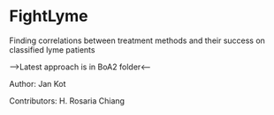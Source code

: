 # FightLyme
Finding correlations between treatment methods and their success on classified lyme patients

-->Latest approach is in BoA2 folder<--

Author:
Jan Kot

Contributors:
H. Rosaria Chiang
